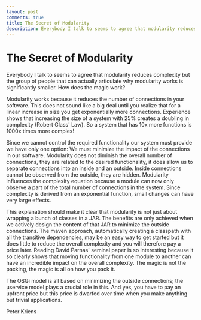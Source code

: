 ```yaml
---
layout: post
comments: true
title: The Secret of Modularity
description: Everybody I talk to seems to agree that modularity reduces complexity but the group of people that can actually articulate why modularity works is significantly smaller. How does the magic work?
---
```


# The Secret of Modularity

Everybody I talk to seems to agree that modularity reduces complexity but the group of people that can actually articulate why modularity works is significantly smaller. How does the magic work?

Modularity works because it reduces the number of connections in your software. This does not sound like a big deal until you realize that for a linear increase in size you get exponentially more connections. Experience shows that increasing the size of a system with 25% creates a doubling in complexity (Robert Glass' Law). So a system that has 10x more functions is 1000x times more complex!

Since we cannot control the required functionality our system must provide we have only one option: We must minimize the impact of the connections in our software. Modularity does not diminish the overall number of connections, they are related to the desired functionality, it does allow us to separate connections into an inside and an outside. Inside connections cannot be observed from the outside, they are hidden. Modularity influences the complexity equation because a module can now only observe a part of the total number of connections in the system. Since complexity is derived from an exponential function, small changes can have very large effects.

This explanation should make it clear that modularity is not just about wrapping a bunch of classes in a JAR. The benefits are only achieved when we actively design the content of that JAR to minimize the outside connections. The maven approach, automatically creating a classpath with all the transitive dependencies, may be an easy way to get started but it does little to reduce the overall complexity and you will therefore pay a price later. Reading David Parnas' seminal paper is so interesting because it so clearly shows that moving functionality from one module to another can have an incredible impact on the overall complexity. The magic is not the packing, the magic is all on how you pack it.

The OSGi model is all based on minimizing the outside connections; the µservice model plays a crucial role in this. And yes, you have to pay an upfront price but this price is dwarfed over time when you make anything but trivial applications.

Peter Kriens








